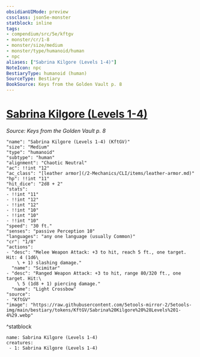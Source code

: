 ```yaml
---
obsidianUIMode: preview
cssclass: json5e-monster
statblock: inline
tags:
- compendium/src/5e/kftgv
- monster/cr/1-8
- monster/size/medium
- monster/type/humanoid/human
- npc
aliases: ["Sabrina Kilgore (Levels 1-4)"]
NoteIcon: npc
BestiaryType: humanoid (human)
SourceType: Bestiary
BookSource: Keys from the Golden Vault p. 8
---
```

# [Sabrina Kilgore (Levels 1-4)](2-Mechanics/CLI/bestiary/npc/sabrina-kilgore-levels-1-4-kftgv.md)
*Source: Keys from the Golden Vault p. 8*  

```statblock
"name": "Sabrina Kilgore (Levels 1-4) (KftGV)"
"size": "Medium"
"type": "humanoid"
"subtype": "human"
"alignment": "Chaotic Neutral"
"ac": !!int "12"
"ac_class": "[leather armor](/2-Mechanics/CLI/items/leather-armor.md)"
"hp": !!int "11"
"hit_dice": "2d8 + 2"
"stats":
- !!int "11"
- !!int "12"
- !!int "12"
- !!int "10"
- !!int "10"
- !!int "10"
"speed": "30 ft."
"senses": "passive Perception 10"
"languages": "any one language (usually Common)"
"cr": "1/8"
"actions":
- "desc": "Melee Weapon Attack: +3 to hit, reach 5 ft., one target. Hit: 4 (1d6\
    \ + 1) slashing damage."
  "name": "Scimitar"
- "desc": "Ranged Weapon Attack: +3 to hit, range 80/320 ft., one target. Hit:\
    \ 5 (1d8 + 1) piercing damage."
  "name": "Light Crossbow"
"source":
- "KftGV"
"image": "https://raw.githubusercontent.com/5etools-mirror-2/5etools-img/main/bestiary/tokens/KftGV/Sabrina%20Kilgore%20%28Levels%201-4%29.webp"
```
^statblock

```encounter-table
name: Sabrina Kilgore (Levels 1-4)
creatures:
 - 1: Sabrina Kilgore (Levels 1-4)
```